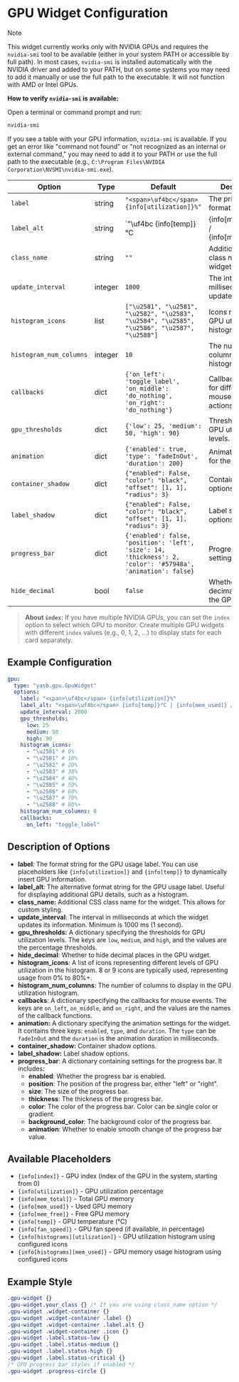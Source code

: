 # GPU Widget Configuration

> [!NOTE]
> This widget currently works only with NVIDIA GPUs and requires the `nvidia-smi` tool to be available (either in your system PATH or accessible by full path). In most cases, `nvidia-smi` is installed automatically with the NVIDIA driver and added to your PATH, but on some systems you may need to add it manually or use the full path to the executable. It will not function with AMD or Intel GPUs.

**How to verify `nvidia-smi` is available:**

Open a terminal or command prompt and run:

```sh
nvidia-smi
```

If you see a table with your GPU information, `nvidia-smi` is available. If you get an error like "command not found" or "not recognized as an internal or external command," you may need to add it to your PATH or use the full path to the executable (e.g., `C:\Program Files\NVIDIA Corporation\NVSMI\nvidia-smi.exe`).

| Option                | Type    | Default                                                                 | Description                                                                 |
|-----------------------|---------|-------------------------------------------------------------------------|-----------------------------------------------------------------------------|
| `label`               | string  | `"<span>\uf4bc</span> {info[utilization]}%"`                              | The primary label format.                                                   |
| `label_alt`           | string  | `"<span>\uf4bc</span> {info[temp]}°C | {info[mem_used]} / {info[mem_total]}"`                 | The alternative label format.                                               |
| `class_name`        | string  | `""`                                                                                  | Additional CSS class name for the widget.                                    |
| `update_interval`     | integer | `1000`                                                                  | The interval in milliseconds to update the widget.                          |
| `histogram_icons`     | list    | `["\u2581", "\u2581", "\u2582", "\u2583", "\u2584", "\u2585", "\u2586", "\u2587", "\u2588"]` | Icons representing GPU utilization histograms.                              |
| `histogram_num_columns` | integer | `10`                                                                    | The number of columns in the histogram.                                     |
| `callbacks`           | dict    | `{'on_left': 'toggle_label', 'on_middle': 'do_nothing', 'on_right': 'do_nothing'}` | Callback functions for different mouse button actions.                      |
| `gpu_thresholds`      | dict    | `{'low': 25, 'medium': 50, 'high': 90}`                                 | Thresholds for GPU utilization levels.                                      |
| `animation`           | dict    | `{'enabled': true, 'type': 'fadeInOut', 'duration': 200}`               | Animation settings for the widget.                                          |
| `container_shadow`    | dict    | `{"enabled": False, "color": "black", "offset": [1, 1], "radius": 3}`                                                                  | Container shadow options.                                                   |
| `label_shadow`        | dict    | `{"enabled": False, "color": "black", "offset": [1, 1], "radius": 3}`                                                                  | Label shadow options.                                                       |
| `progress_bar`        | dict    | `{'enabled': false, 'position': 'left', 'size': 14, 'thickness': 2, 'color': '#57948a', 'animation': false}` | Progress bar settings.                                                      |
| `hide_decimal`        | bool    | `false`                                                                 | Whether to hide decimal places in the GPU widget.                          |

> **About `index`:** If you have multiple NVIDIA GPUs, you can set the `index` option to select which GPU to monitor. Create multiple GPU widgets with different `index` values (e.g., 0, 1, 2, ...) to display stats for each card separately.

## Example Configuration

```yaml
gpu:
  type: "yasb.gpu.GpuWidget"
  options:
    label: "<span>\uf4bc</span> {info[utilization]}%"
    label_alt: "<span>\uf4bc</span> {info[temp]}°C | {info[mem_used]} / {info[mem_total]}"
    update_interval: 2000
    gpu_thresholds:
      low: 25
      medium: 50
      high: 90
    histogram_icons:
      - "\u2581" # 0%
      - "\u2581" # 10%
      - "\u2582" # 20%
      - "\u2583" # 30%
      - "\u2584" # 40%
      - "\u2585" # 50%
      - "\u2586" # 60%
      - "\u2587" # 70%
      - "\u2588" # 80%+
    histogram_num_columns: 8
    callbacks:
      on_left: "toggle_label"
```

## Description of Options

- **label**: The format string for the GPU usage label. You can use placeholders like `{info[utilization]}` and `{info[temp]}` to dynamically insert GPU information.
- **label_alt**: The alternative format string for the GPU usage label. Useful for displaying additional GPU details, such as a histogram.
- **class_name:** Additional CSS class name for the widget. This allows for custom styling.
- **update_interval**: The interval in milliseconds at which the widget updates its information. Minimum is 1000 ms (1 second).
- **gpu_thresholds:** A dictionary specifying the thresholds for GPU utilization levels. The keys are `low`, `medium`, and `high`, and the values are the percentage thresholds.
- **hide_decimal**: Whether to hide decimal places in the GPU widget.
- **histogram_icons**: A list of icons representing different levels of GPU utilization in the histogram. 8 or 9 icons are typically used, representing usage from 0% to 80%+.
- **histogram_num_columns**: The number of columns to display in the GPU utilization histogram.
- **callbacks**: A dictionary specifying the callbacks for mouse events. The keys are `on_left`, `on_middle`, and `on_right`, and the values are the names of the callback functions.
- **animation:** A dictionary specifying the animation settings for the widget. It contains three keys: `enabled`, `type`, and `duration`. The `type` can be `fadeInOut` and the `duration` is the animation duration in milliseconds.
- **container_shadow:** Container shadow options.
- **label_shadow:** Label shadow options.
- **progress_bar**: A dictionary containing settings for the progress bar. It includes:
  - **enabled**: Whether the progress bar is enabled.
  - **position**: The position of the progress bar, either "left" or "right".
  - **size**: The size of the progress bar.
  - **thickness**: The thickness of the progress bar.
  - **color**: The color of the progress bar. Color can be single color or gradient.
  - **background_color**: The background color of the progress bar.
  - **animation**: Whether to enable smooth change of the progress bar value.

## Available Placeholders

- `{info[index]}` - GPU index (index of the GPU in the system, starting from 0)
- `{info[utilization]}` - GPU utilization percentage
- `{info[mem_total]}` - Total GPU memory
- `{info[mem_used]}` - Used GPU memory
- `{info[mem_free]}` - Free GPU memory
- `{info[temp]}` - GPU temperature (°C)
- `{info[fan_speed]}` - GPU fan speed (if available, in percentage)
- `{info[histograms][utilization]}` - GPU utilization histogram using configured icons
- `{info[histograms][mem_used]}` - GPU memory usage histogram using configured icons


## Example Style

```css
.gpu-widget {}
.gpu-widget.your_class {} /* If you are using class_name option */
.gpu-widget .widget-container {}
.gpu-widget .widget-container .label {}
.gpu-widget .widget-container .label.alt {}
.gpu-widget .widget-container .icon {}
.gpu-widget .label.status-low {}
.gpu-widget .label.status-medium {}
.gpu-widget .label.status-high {}
.gpu-widget .label.status-critical {}
/* GPU progress bar styles if enabled */
.gpu-widget .progress-circle {} 
```
